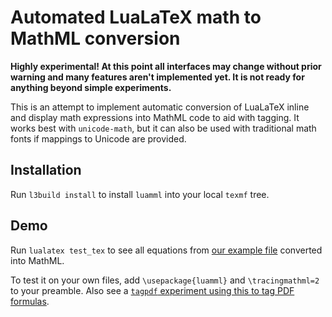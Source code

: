 # Automated LuaLaTeX math to MathML conversion
**Highly experimental! At this point all interfaces may change without prior warning and many features aren't implemented yet. It is not ready for anything beyond simple experiments.**

This is an attempt to implement automatic conversion of LuaLaTeX inline and display math expressions into MathML code to aid with tagging.
It works best with `unicode-math`, but it can also be used with traditional math fonts if mappings to Unicode are provided.

## Installation
Run `l3build install` to install `luamml` into your local `texmf` tree.

## Demo
Run `lualatex test_tex` to see all equations from [our example file](./test_tex.tex) converted into MathML. 

To test it on your own files, add `\usepackage{luamml}` and `\tracingmathml=2` to your preamble.
Also see a [`tagpdf` experiment using this to tag PDF formulas](https://github.com/u-fischer/tagpdf/blob/develop/experiments/exp-mathml-lua.tex).
